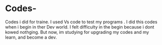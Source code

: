 # Codes-
Codes i did for traine.  I used Vs code to test my programs . I did this codes when i begin in ther Dev world. I felt difficulty in the begin because i dont kowed nothging. But now, im studying for upgrading my codes and my learn, and become a dev.

